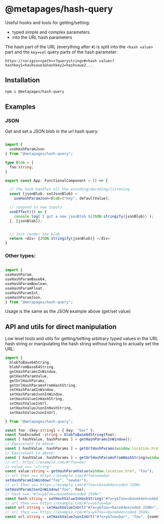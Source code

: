 
# @metapages/hash-query

Useful hooks and tools for getting/setting:
  - typed simple and complex parameters
  - into the URL hash parameters


The hash part of the URL (everything after `#`) is split into the `<hash value>` part and the `key=val` query parts of the hash parameter:

```
https://<origin><path><?querystring>#<hash value>?hashkey1=hashvaue1&hashkey2=hashvaue2...
```

## Installation

```sh
npm i @metapages/hash-query
```

## Examples

### JSON

Get and set a JSON blob in the url hash query:

```typescript

import {
  useHashParamJson
} from "@metapages/hash-query";

type Blob = {
  foo:string;
}

export const App: FunctionalComponent = () => {

  // the hook handles all the encoding/decoding/listening
  const [jsonBlob, setJsonBlob] =
    useHashParamJson<Blob>("key", defaultValue);

  // respond to new inputs
  useEffect(() => {
    console.log(`I got a new jsonBlob ${JSON.stringify(jsonBlob)}`);
  }, [jsonBlob]);


  // Just render the blob
  return <div> {JSON.stringify(jsonBlob)} </div>
}

```

### Other types:

```typescript

import {
useHashParam,
useHashParamBase64,
useHashParamBoolean,
useHashParamFloat,
useHashParamInt,
useHashParamJson,
} from "@metapages/hash-query";

```

Usage is the same as the JSON example above (get/set value)

## API and utils for direct manipulation

Low level tools and utils for getting/setting arbitrary typed values in the URL hash string or manipulating the hash string without having to actually set the URL:


```typescript
import {
  blobToBase64String,
  blobFromBase64String,
  getHashParamsInWindow,
  getHashParamValue,
  getUrlHashParams,
  getUrlHashParamsFromHashString,
  setHashParamInWindow,
  setHashParamJsonInWindow,
  setHashValueInHashString,
  setHashValueInUrl,
  setHashValueJsonInHashString,
  setHashValueJsonInUrl,

} from "@metapages/hash-query";

const foo :{key:string} = { key: "bar" };
const fooEncoded :string = blobToBase64String(foo);
const [ hashValue, hashParams ] = getHashParamsInWindow();
// Equivalent to above:
const [ hashValue, hashParams ] = getUrlHashParams(window.location.href);
// Equivalent to above:
const [ hashValue, hashParams ] = getUrlHashParamsFromHashString(window.location.hash);
// url: https://example.com/#?foo=bar
// value === "string"
const value:string = getHashParamValue(window.location.href, "foo");
// url then === https://example.com/#?foo=newbar
setHashParamInWindow("foo", "newbar");
// url then === https://example.com/#?foo=<base64encoded JSON>
setHashParamJsonInWindow("foo", foo);
// hash === "#?x=y&foo=<base64encoded JSON>"
const hash:string = setHashValueInHashString("#?x=y&foo=<base64encoded JSON>", "foo", foo);
// url then === https://example.com/#?x=y&foo=bar
const url:string = setHashValueInUrl("#?x=y&foo=<base64encoded JSON>", "foo", "bar");
// url then === https://example.com/#?x=y&foo=<base64encoded JSON>
const url:string = setHashValueJsonInUrl("#?x=y&foo=bar", "foo", {something:"new"});

```
